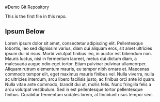 #Demo Git Repository

This is the first file in this repo.

## Ipsum Below

Lorem ipsum dolor sit amet, consectetur adipiscing elit. Pellentesque lobortis, leo sed dignissim varius, diam dui aliquam eros, sit amet ultricies ipsum dui id risus. Morbi volutpat finibus leo, in auctor est bibendum non. Mauris luctus, nisi in fermentum laoreet, metus dui dictum diam, a malesuada augue odio eget tortor. Etiam pulvinar pulvinar ullamcorper. Aliquam rutrum elementum mauris, eu tempor nibh ornare et. Maecenas commodo tempor elit, eget maximus mauris finibus vel. Nulla viverra, nulla ac ultricies interdum, arcu libero facilisis justo, ac finibus orci ante id quam. Nulla vitae ante commodo, blandit dui ut, mollis felis. Nunc fringilla felis a arcu volutpat vestibulum. Sed in est pellentesque tortor pellentesque finibus. Curabitur fermentum sodales lorem, at tincidunt risus tempor sed.
